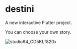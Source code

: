 # destini

A new interactive Flutter project.
<br />

You can choose your own story.
<br />

![studio64_CD5KLf820x](https://user-images.githubusercontent.com/70733389/223947829-a66efe5f-38ef-4b56-806c-640c6379b3b1.gif)

